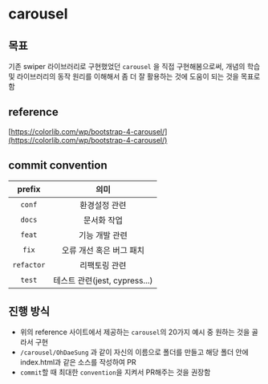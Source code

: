 # carousel

## 목표

기존 swiper 라이브러리로 구현했었던 `carousel` 을 직접 구현해봄으로써, 개념의 학습 및 라이브러리의 동작 원리를 이해해서 좀 더 잘 활용하는 것에 도움이 되는 것을 목표로 함

## reference

[https://colorlib.com/wp/bootstrap-4-carousel/](https://colorlib.com/wp/bootstrap-4-carousel/)

## commit convention

|   prefix   |             의미              |
| :--------: | :---------------------------: |
|   `conf`   |         환경설정 관련         |
|   `docs`   |          문서화 작업          |
|   `feat`   |        기능 개발 관련         |
|   `fix`    |   오류 개선 혹은 버그 패치    |
| `refactor` |         리팩토링 관련         |
|   `test`   | 테스트 관련(jest, cypress...) |

## 진행 방식

- 위의 reference 사이트에서 제공하는 `carousel`의 20가지 예시 중 원하는 것을 골라서 구현
- `/carousel/OhDaeSung` 과 같이 자신의 이름으로 폴더를 만들고 해당 폴더 안에 index.html과 같은 소스를 작성하여 PR
- `commit`할 때 최대한 `convention`을 지켜서 PR해주는 것을 권장함
